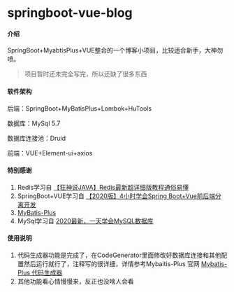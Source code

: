 # springboot-vue-blog

#### 介绍
SpringBoot+MyabtisPlus+VUE整合的一个博客小项目，比较适合新手，大神勿喷。

> 项目暂时还未完全写完，所以还缺了很多东西

#### 软件架构
后端：SpringBoot+MyBatisPlus+Lombok+HuTools

数据库：MySql 5.7

数据库连接池：Druid

前端：VUE+Element-ui+axios


#### 特别感谢

1.  Redis学习自   [【狂神说JAVA】Redis最新超详细版教程通俗易懂](https://b23.tv/BNCkp5)
2.  SpringBoot+VUE学习自  [【2020版】4小时学会Spring Boot+Vue前后端分离开发](https://b23.tv/rFz9Hb)
3.  [MyBatis-Plus](https://baomidou.com/)
4.  MySql学习自  [2020最新，一天学会MySQL数据库](https://b23.tv/e3XLyD)

#### 使用说明

1.  代码生成器功能是完成了，在CodeGenerator里面修改好数据库连接和其他配置然后运行就行了，注释写的很详细，详情参考Mybaitis-Plus 官网 [Mybatis-Plus 代码生成器](https://baomidou.com/guide/generator.html)
2. 其他功能看心情慢慢来，反正也没啥人会看

   

   
